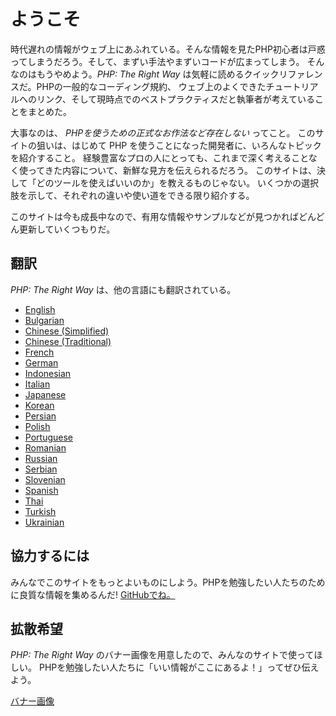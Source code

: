 # ようこそ

時代遅れの情報がウェブ上にあふれている。そんな情報を見たPHP初心者は戸惑ってしまうだろう。そして、まずい手法やまずいコードが広まってしまう。
そんなのはもうやめよう。_PHP: The Right Way_ は気軽に読めるクイックリファレンスだ。PHPの一般的なコーディング規約、
ウェブ上のよくできたチュートリアルへのリンク、そして現時点でのベストプラクティスだと執筆者が考えていることをまとめた。

大事なのは、
_PHPを使うための正式なお作法など存在しない_ ってこと。
このサイトの狙いは、はじめて PHP を使うことになった開発者に、いろんなトピックを紹介すること。
経験豊富なプロの人にとっても、これまで深く考えることなく使ってきた内容について、新鮮な見方を伝えられるだろう。
このサイトは、決して「どのツールを使えばいいのか」を教えるものじゃない。
いくつかの選択肢を示して、それぞれの違いや使い道をできる限り紹介する。

このサイトは今も成長中なので、有用な情報やサンプルなどが見つかればどんどん更新していくつもりだ。

## 翻訳

_PHP: The Right Way_ は、他の言語にも翻訳されている。

* [English](http://www.phptherightway.com)
* [Bulgarian](http://bg.phptherightway.com/)
* [Chinese (Simplified)](http://wulijun.github.com/php-the-right-way)
* [Chinese (Traditional)](http://laravel-taiwan.github.io/php-the-right-way)
* [French](http://eilgin.github.io/php-the-right-way/)
* [German](http://rwetzlmayr.github.io/php-the-right-way/)
* [Indonesian](http://id.phptherightway.com/)
* [Italian](http://it.phptherightway.com/)
* [Japanese](http://ja.phptherightway.com)
* [Korean](http://modernpug.github.io/php-the-right-way/)
* [Persian](http://novid.github.io/php-the-right-way/)
* [Polish](http://pl.phptherightway.com/)
* [Portuguese](http://br.phptherightway.com/)
* [Romanian](https://bgui.github.io/php-the-right-way/)
* [Russian](http://getjump.github.io/ru-php-the-right-way)
* [Serbian](http://smatejic.github.io/php-the-right-way/)
* [Slovenian](http://sl.phptherightway.com)
* [Spanish](http://phpdevenezuela.github.io/php-the-right-way/)
* [Thai](https://apzentral.github.io/php-the-right-way/)
* [Turkish](http://hkulekci.github.io/php-the-right-way/)
* [Ukrainian](http://iflista.github.com/php-the-right-way/)

## 協力するには

みんなでこのサイトをもっとよいものにしよう。PHPを勉強したい人たちのために良質な情報を集めるんだ! [GitHubでね。][1]

## 拡散希望

_PHP: The Right Way_ のバナー画像を用意したので、みんなのサイトで使ってほしい。
PHPを勉強したい人たちに「いい情報がここにあるよ！」ってぜひ伝えよう。

[バナー画像][2]

[1]: https://github.com/codeguy/php-the-right-way/tree/gh-pages
[2]: /banners.html
